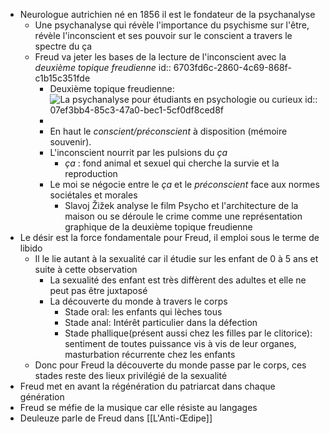 - Neurologue autrichien né en 1856 il est le fondateur de la psychanalyse
	- Une psychanalyse qui révèle l'importance du psychisme sur l'être, révèle l'inconscient et ses pouvoir sur le conscient a travers le spectre du ça
	- Freud va jeter les bases de la lecture de l'inconscient avec la *deuxième topique freudienne*
	  id:: 6703fd6c-2860-4c69-868f-c1b15c351fde
		- Deuxième topique freudienne: ![La psychanalyse pour étudiants en psychologie ou curieux](https://encrypted-tbn0.gstatic.com/images?q=tbn:ANd9GcQBVnaolbO79P5P-E7IFDJYyXiMYrNa5l_Bog&s)
		  id:: 07ef3bb4-85c3-47a0-bec1-5cf0df8ced8f
		-
		- En haut le *conscient/préconscient* à disposition (mémoire souvenir).
		- L'inconscient nourrit par les pulsions du *ça*
			- *ça* : fond animal et sexuel qui cherche la survie et la reproduction
		- Le moi se négocie entre le *ça* et le *préconscient* face aux normes sociétales et morales
			- Slavoj Žižek analyse le film Psycho et l'architecture de la maison ou se déroule le crime comme une représentation graphique de la deuxième topique freudienne
- Le désir est la force fondamentale pour Freud, il emploi sous le terme de libido
	- Il le lie autant à la sexualité car il étudie sur les enfant de 0 à 5 ans et suite à cette observation
		- La sexualité des enfant est très diffèrent des adultes et elle ne peut pas être juxtaposé
		- La découverte du monde à travers le corps
			- Stade oral: les enfants qui lèches tous
			- Stade anal: Intérêt particulier dans la défection
			- Stade phallique(présent aussi chez les filles par le clitorice): sentiment de toutes puissance vis à vis de leur organes, masturbation récurrente chez les enfants
	- Donc pour Freud la découverte du monde passe par le corps, ces stades reste des lieux privilégié de la sexualité
- Freud met en avant la régénération du patriarcat dans chaque génération
- Freud se méfie de la musique car elle résiste au langages
- Deuleuze parle de Freud dans [[L'Anti-Œdipe]]